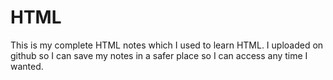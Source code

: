 # HTML
This is my complete HTML notes which I used to learn HTML. I uploaded on github so I can save my notes in a safer place so I can access any time I wanted.
